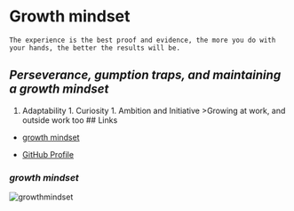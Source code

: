 # Growth mindset 
` The experience is the best proof and evidence, the more you do with your hands, the better the results will be. `

 ## _Perseverance, gumption traps, and maintaining a **growth mindset**_ 
 1. Adaptability 1. Curiosity 1. Ambition and Initiative >Growing at work, and outside work too ## Links 
 * [growth mindset](https://www.atlassian.com/blog/inside-atlassian/growth-mindset) 

 * [GitHub Profile](https://github.com/salehradwan/) 
 ### _growth mindset_ 
 ![growthmindset](https://miro.medium.com/max/1200/1*TtlqcGNhwGaF0mOfsQJrOg.jpeg)
